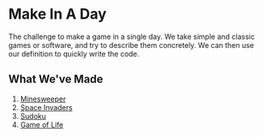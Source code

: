 # Make In A Day
The challenge to make a game in a single day.
We take simple and classic games or software, and try to describe them concretely.
We can then use our definition to quickly write the code.

## What We've Made
1. [Minesweeper](https://dev.to/chigbeef_77/make-in-a-day-minesweeper-2kj5)
2. [Space Invaders](https://dev.to/chigbeef_77/make-in-a-day-space-invaders-421h)
3. [Sudoku](https://dev.to/chigbeef_77/make-in-a-day-sudoku-36fb)
4. [Game of Life](https://dev.to/chigbeef_77/make-in-a-day-game-of-life-2m1d)
